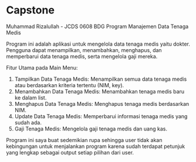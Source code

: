 # Capstone
Muhammad Rizalullah - JCDS 0608 BDG
Program Manajemen Data Tenaga Medis

Program ini adalah aplikasi untuk mengelola data tenaga medis yaitu dokter. Pengguna dapat menampilkan, menambahkan, menghapus, dan memperbarui data tenaga medis, serta mengelola gaji mereka.

Fitur Utama pada Main Menu:

1.  Tampilkan Data Tenaga Medis: Menampilkan semua data tenaga medis atau berdasarkan kriteria tertentu (NIM, key).
2.  Menambahkan Data Tenaga Medis: Menambahkan tenaga medis baru ke dalam list.
3.  Menghapus Data Tenaga Medis: Menghapus tenaga medis berdasarkan NIM.
4.  Update Data Tenaga Medis: Memperbarui informasi tenaga medis yang sudah ada.
5.  Gaji Tenaga Medis: Mengelola gaji tenaga medis dan uang kas.

Program ini saya buat sedemikian rupa sehingga user tidak akan kebingungan untuk menjalankan program karena sudah terdapat petunjuk yang lengkap sebagai output setiap pilihan dari user.